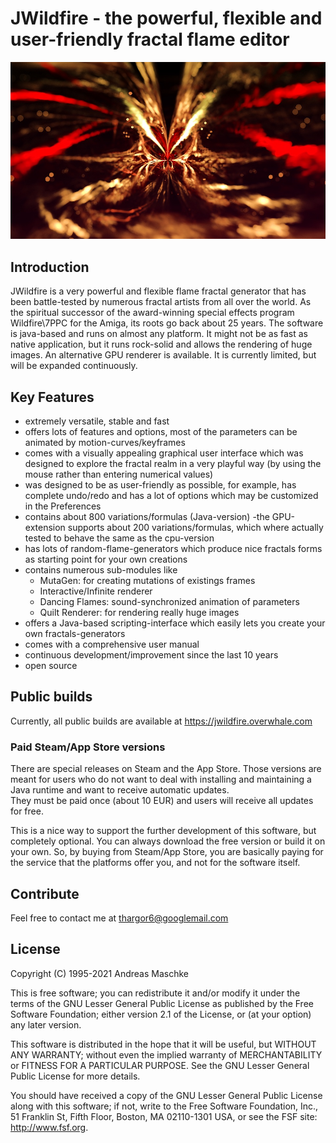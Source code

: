 # JWildfire - the powerful, flexible and user-friendly fractal flame editor
![JWildfire](JWildfire_1.jpg?raw=true)

## Introduction
JWildfire is a very powerful and flexible flame fractal generator that has been battle-tested by numerous fractal 
artists from all over the world. 
As the spiritual successor of the award-winning special effects program Wildfire\7PPC for the Amiga, 
its roots go back about 25 years.
The software is java-based and runs on almost any platform. It might not be as fast as native application,
but it runs rock-solid and allows the rendering of huge images.
An alternative GPU renderer is available. It is currently limited, but will be expanded continuously.

## Key Features
- extremely versatile, stable and fast 
- offers lots of features and options, most of the parameters can be animated by motion-curves/keyframes
- comes with a visually appealing graphical user interface which was designed to explore the fractal realm 
  in a very playful way (by using the mouse rather than entering numerical values)   
- was designed to be as user-friendly as possible, for example, has complete undo/redo and has a lot of options
  which may be customized in the Preferences
- contains about 800 variations/formulas (Java-version)
 -the GPU-extension supports about 200 variations/formulas, which where actually tested to behave the same as the 
  cpu-version
- has lots of random-flame-generators which produce nice fractals forms as starting point for your own creations
- contains numerous sub-modules like
  * MutaGen: for creating mutations of existings frames
  * Interactive/Infinite renderer
  * Dancing Flames: sound-synchronized animation of parameters
  * Quilt Renderer: for rendering really huge images  
- offers a Java-based scripting-interface which easily lets you create your own fractals-generators
- comes with a comprehensive user manual  
- continuous development/improvement since the last 10 years
- open source
 
## Public builds
Currently, all public builds are available at https://jwildfire.overwhale.com  

### Paid Steam/App Store versions
There are special releases on Steam and the App Store. Those versions are meant for users who do not want to deal
with installing and maintaining a Java runtime and want to receive automatic updates.  
They must be paid once (about 10 EUR) and users will receive all updates for free. 

This is a nice way to support the further development of this software, but completely optional.
You can always download the free version or build it on your own.
So, by buying from Steam/App Store, you are basically paying for the service that the platforms offer you, and not 
for the software itself.

## Contribute
Feel free to contact me at thargor6@googlemail.com

## License
Copyright (C) 1995-2021 Andreas Maschke

This is free software; you can redistribute it and/or modify it under the terms of the GNU Lesser 
General Public License as published by the Free Software Foundation; either version 2.1 of the 
License, or (at your option) any later version.
 
This software is distributed in the hope that it will be useful, but WITHOUT ANY WARRANTY; without 
even the implied warranty of MERCHANTABILITY or FITNESS FOR A PARTICULAR PURPOSE. See the GNU 
Lesser General Public License for more details.

You should have received a copy of the GNU Lesser General Public License along with this software; 
if not, write to the Free Software Foundation, Inc., 51 Franklin St, Fifth Floor, Boston, MA
02110-1301 USA, or see the FSF site: http://www.fsf.org.
